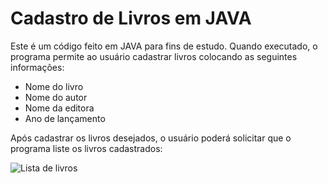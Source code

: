 # Cadastro de Livros em JAVA

Este é um código feito em JAVA para fins de estudo. Quando executado, o programa permite ao usuário cadastrar livros colocando as seguintes informações:

* Nome do livro
* Nome do autor
* Nome da editora
* Ano de lançamento

Após cadastrar os livros desejados, o usuário poderá solicitar que o programa liste os livros cadastrados:

![Lista de livros](https://media.discordapp.net/attachments/752398792917123156/933518513430212618/Lista_de_livro.png)

